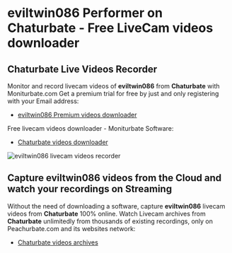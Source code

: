 # eviltwin086 Performer on Chaturbate - Free LiveCam videos downloader

## Chaturbate Live Videos Recorder

Monitor and record livecam videos of **eviltwin086** from **Chaturbate** with Moniturbate.com
Get a premium trial for free by just and only registering with your Email address:
* [eviltwin086 Premium videos downloader](https://moniturbate.com/request-demo-licence-key.html)

Free livecam videos downloader - Moniturbate Software:
* [Chaturbate videos downloader](https://moniturbate.com/moniturbate-download-software.html)

![eviltwin086 livecam videos recorder](https://peachurnet.com/templates/moniturbate-software.png)


## Capture eviltwin086 videos from the Cloud and watch your recordings on Streaming

Without the need of downloading a software, capture **eviltwin086** livecam videos from **Chaturbate** 100% online.
Watch Livecam archives from **Chaturbate** unlimitedly from thousands of existing recordings, only on Peachurbate.com and its websites network:
* [Chaturbate videos archives](https://peachurnet.com/)